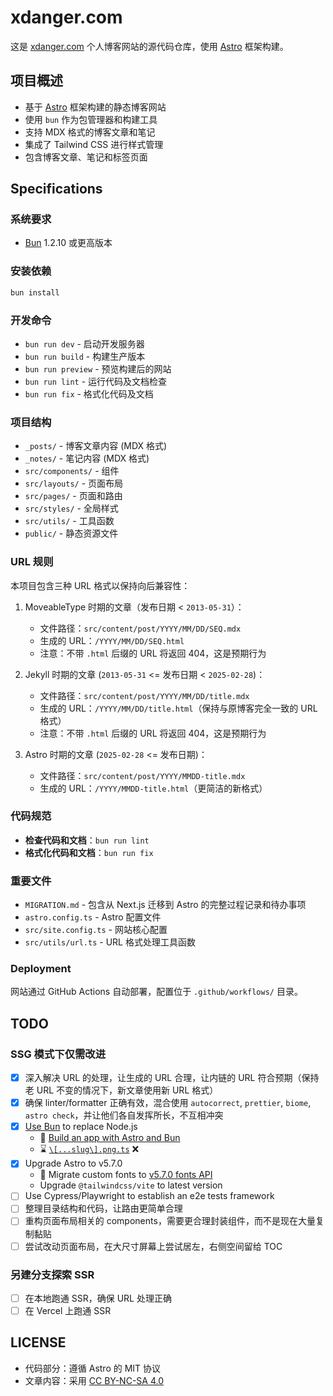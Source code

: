 # xdanger.com

这是 [xdanger.com](https://www.xdanger.com/) 个人博客网站的源代码仓库，使用 [Astro](https://astro.build/) 框架构建。

## 项目概述

- 基于 [Astro](https://astro.build/) 框架构建的静态博客网站
- 使用 `bun` 作为包管理器和构建工具
- 支持 MDX 格式的博客文章和笔记
- 集成了 Tailwind CSS 进行样式管理
- 包含博客文章、笔记和标签页面

## Specifications

### 系统要求

- [Bun](https://bun.sh/) 1.2.10 或更高版本

### 安装依赖

```bash
bun install
```

### 开发命令

- `bun run dev` - 启动开发服务器
- `bun run build` - 构建生产版本
- `bun run preview` - 预览构建后的网站
- `bun run lint` - 运行代码及文档检查
- `bun run fix` - 格式化代码及文档

### 项目结构

- `_posts/` - 博客文章内容 (MDX 格式)
- `_notes/` - 笔记内容 (MDX 格式)
- `src/components/` - 组件
- `src/layouts/` - 页面布局
- `src/pages/` - 页面和路由
- `src/styles/` - 全局样式
- `src/utils/` - 工具函数
- `public/` - 静态资源文件

### URL 规则

本项目包含三种 URL 格式以保持向后兼容性：

1. MoveableType 时期的文章（发布日期 < `2013-05-31`）：

   - 文件路径：`src/content/post/YYYY/MM/DD/SEQ.mdx`
   - 生成的 URL：`/YYYY/MM/DD/SEQ.html`
   - 注意：不带 `.html` 后缀的 URL 将返回 404，这是预期行为

2. Jekyll 时期的文章 (`2013-05-31` <= 发布日期 < `2025-02-28`)：

   - 文件路径：`src/content/post/YYYY/MM/DD/title.mdx`
   - 生成的 URL：`/YYYY/MM/DD/title.html`（保持与原博客完全一致的 URL 格式）
   - 注意：不带 `.html` 后缀的 URL 将返回 404，这是预期行为

3. Astro 时期的文章 (`2025-02-28` <= 发布日期)：

   - 文件路径：`src/content/post/YYYY/MMDD-title.mdx`
   - 生成的 URL：`/YYYY/MMDD-title.html`（更简洁的新格式）

### 代码规范

- **检查代码和文档**：`bun run lint`
- **格式化代码和文档**：`bun run fix`

### 重要文件

- `MIGRATION.md` - 包含从 Next.js 迁移到 Astro 的完整过程记录和待办事项
- `astro.config.ts` - Astro 配置文件
- `src/site.config.ts` - 网站核心配置
- `src/utils/url.ts` - URL 格式处理工具函数

### Deployment

网站通过 GitHub Actions 自动部署，配置位于 `.github/workflows/` 目录。

## TODO

### SSG 模式下仅需改进

- [x] 深入解决 URL 的处理，让生成的 URL 合理，让内链的 URL 符合预期（保持老 URL 不变的情况下，新文章使用新 URL 格式）
- [x] 确保 linter/formatter 正确有效，混合使用 `autocorrect`, `prettier`, `biome`, `astro check`，并让他们各自发挥所长，不互相冲突
- [x] [Use Bun](https://docs.astro.build/en/recipes/bun/) to replace Node.js
  - 🔖 [Build an app with Astro and Bun](https://bun.sh/guides/ecosystem/astro)
  - ⌛️ [`\[...slug\].png.ts`](src/pages/og-image/[...slug].png.ts) ❌
- [x] Upgrade Astro to v5.7.0
  - 🔖 Migrate custom fonts to [v5.7.0 fonts API](https://docs.astro.build/en/reference/experimental-flags/fonts/)
  - Upgrade `@tailwindcss/vite` to latest version
- [ ] Use Cypress/Playwright to establish an e2e tests framework
- [ ] 整理目录结构和代码，让路由更简单合理
- [ ] 重构页面布局相关的 components，需要更合理封装组件，而不是现在大量复制黏贴
- [ ] 尝试改动页面布局，在大尺寸屏幕上尝试居左，右侧空间留给 TOC

### 另建分支探索 SSR

- [ ] 在本地跑通 SSR，确保 URL 处理正确
- [ ] 在 Vercel 上跑通 SSR

## LICENSE

- 代码部分：遵循 Astro 的 MIT 协议
- 文章内容：采用 [CC BY-NC-SA 4.0](https://creativecommons.org/licenses/by-nc-sa/4.0/)
